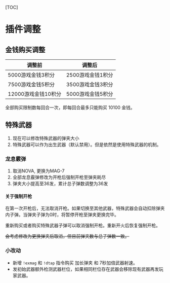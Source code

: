 [TOC]

# 插件调整

## 金钱购买调整

| 调整前  | 调整后  |
| ------------ | ------------ |
| 5000游戏金钱3积分  | 2500游戏金钱1积分  |
| 7500游戏金钱5积分  | 3500游戏金钱3积分  |
| 12000游戏金钱10积分  | 5000游戏金钱5积分  |

全部购买限制数每回合一次，即每回合最多只能购买 10100 金钱。

## 特殊武器

1. 现在可以修改特殊武器的弹夹大小
2. 特殊武器可以作为出生武器（默认禁用）。但是依然是使用特殊武器的机制。

### 龙息霰弹

1. 取消NOVA, 更换为MAG-7
2. 全部龙息霰弹修改为开枪后强制开枪至弹夹耗尽
3. 弹夹大小提高至36发，累计总子弹数调整为36发

#### 关于强制开枪

在第一次开枪后，无法取消开枪。如果切换至其他武器，特殊武器会自动扣除弹夹内子弹。当弹夹子弹为0时，将暂停开枪至弹夹更换完毕。

重新购买或者购买特殊武器子弹可以取消强制开枪。重新开火后恢复强制开枪。

~~会考虑修改为更换弹夹后取消，但目前弹夹数与总子弹数一致。~~

### 小改动

+ 新增 `!exmag` 和 `!dtap` 指令购买 加长弹夹 和 7秒加倍武器射速。
+ 发初始武器额外检测武器栏位，如果相同栏位存在武器会移除现有武器再发玩家武器。

